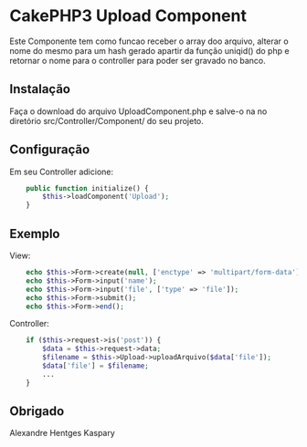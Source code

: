 # CakePHP3 Upload Component

Este Componente tem como funcao receber o array doo arquivo, alterar o nome do mesmo para um hash gerado apartir da função uniqid() do php e retornar o nome para o controller para poder ser gravado no banco.

## Instalação

Faça o download do arquivo UploadComponent.php e salve-o na no diretório src/Controller/Component/ do seu projeto.

## Configuração

Em seu Controller adicione:

```php
    public function initialize() {
        $this->loadComponent('Upload');
    }
```

## Exemplo

View:

```php
    echo $this->Form->create(null, ['enctype' => 'multipart/form-data']);
    echo $this->Form->input('name');
    echo $this->Form->input('file', ['type' => 'file']);
    echo $this->Form->submit();
    echo $this->Form->end();
```

Controller:

```php
    if ($this->request->is('post')) {
        $data = $this->request->data;
        $filename = $this->Upload->uploadArquivo($data['file']);
        $data['file'] = $filename;
        ...
    }
```

## Obrigado
    
   Alexandre Hentges Kaspary
